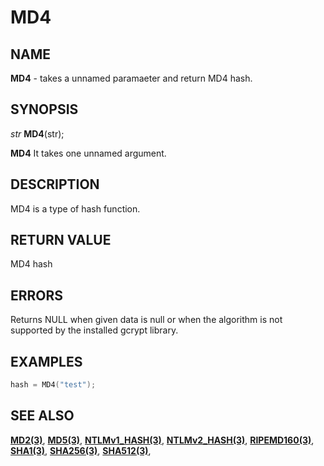 # MD4

## NAME

**MD4** - takes a unnamed paramaeter and return MD4 hash.
## SYNOPSIS

*str* **MD4**(str);

**MD4** It takes one unnamed argument.

## DESCRIPTION

MD4 is a type of hash function.


## RETURN VALUE

MD4 hash

## ERRORS

Returns NULL when given data is null or when the algorithm is not supported by the installed gcrypt library.

## EXAMPLES

```cpp
hash = MD4("test");
```

## SEE ALSO

**[MD2(3)](MD2.md)**,
**[MD5(3)](MD5.md)**,
**[NTLMv1_HASH(3)](NTLMv1_HASH.md)**,
**[NTLMv2_HASH(3)](NTLMv2_HASH.md)**,
**[RIPEMD160(3)](RIPEMD160.md)**,
**[SHA1(3)](SHA1.md)**,
**[SHA256(3)](SHA256.md)**,
**[SHA512(3)](SHA512.md)**,
